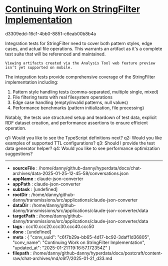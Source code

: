 # [Continuing Work on StringFilter Implementation](https://claude.ai/chat/c6f7b29a-bb65-4d17-bc92-3daff1d36805)

d3309edd-16c1-4bb0-8851-c6eab00b8b4a

 <antThinking>Integration tests for StringFilter need to cover both pattern styles, edge cases, and actual file operations. This warrants an artifact as it's a complete test suite that will be referenced and maintained.</antThinking>
```
Viewing artifacts created via the Analysis Tool web feature preview isn’t yet supported on mobile.
```



The integration tests provide comprehensive coverage of the StringFilter implementation including:

1. Pattern style handling tests (comma-separated, multiple single, mixed)
2. File filtering tests with real filesystem operations  
3. Edge case handling (empty/invalid patterns, null values)
4. Performance benchmarks (pattern initialization, file processing)

Notably, the tests use structured setup and teardown of test data, explicit RDF dataset creation, and performance assertions to ensure efficient operation.

q1: Would you like to see the TypeScript definitions next?
q2: Would you like examples of supported TTL configurations?
q3: Should I provide the test data generator helper?
q4: Would you like to see performance optimization suggestions?

---

* **sourceFile** : /home/danny/github-danny/hyperdata/docs/chat-archives/data-2025-01-25-12-45-58/conversations.json
* **appName** : claude-json-converter
* **appPath** : claude-json-converter
* **subtask** : [undefined]
* **rootDir** : /home/danny/github-danny/transmissions/src/applications/claude-json-converter
* **dataDir** : /home/danny/github-danny/transmissions/src/applications/claude-json-converter/data
* **targetPath** : /home/danny/github-danny/transmissions/src/applications/claude-json-converter/data
* **tags** : ccc10.ccc20.ccc30.ccc40.ccc50
* **done** : [undefined]
* **meta** : {
  "conv_uuid": "c6f7b29a-bb65-4d17-bc92-3daff1d36805",
  "conv_name": "Continuing Work on StringFilter Implementation",
  "updated_at": "2025-01-21T19:16:57.172354Z"
}
* **filepath** : /home/danny/github-danny/hyperdata/docs/postcraft/content-raw/chat-archives/md/c6f7/2025-01-21_d33.md